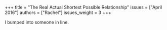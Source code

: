 +++
title = "The Real Actual Shortest Possible Relationship"
issues = ["April 2016"]
authors = ["Rachel"]
issues_weight = 3
+++

I bumped into someone in line.
